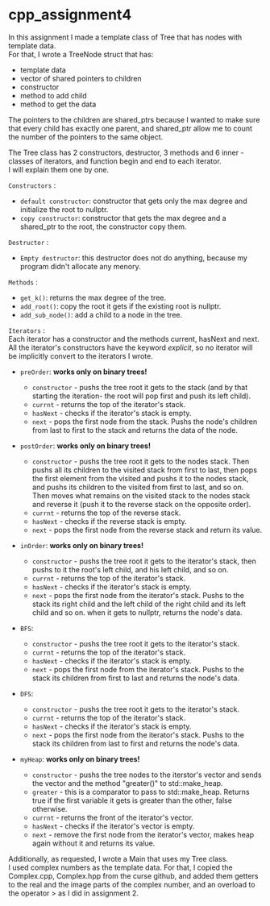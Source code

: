 # cpp_assignment4
In this assignment I made a template class of Tree that has nodes with template data.  
For that, I wrote a TreeNode struct that has:  
* template data  
* vector of shared pointers to children  
* constructor  
* method to add child  
* method to get the data   

The pointers to the children are shared_ptrs because I wanted to make sure that every child has exactly one parent, and shared_ptr allow me to count the number of the pointers to the same object.  
  
The Tree class has 2 constructors, destructor, 3 methods and 6 inner - classes of iterators, and function begin and end to each iterator.  
I will explain them one by one.  

`Constructors` : 
* `default constructor`: constructor that gets only the max degree and initialize the root to nullptr.
* `copy constructor`: constructor that gets the max degree and a shared_ptr to the root, the constructor copy them.  

`Destructor` :
* `Empty destructor`: this destructor does not do anything, because my program didn't allocate any menory.

`Methods` :
* `get_k()`: returns the max degree of the tree.
* `add_root()`: copy the root it gets if the existing root is nullptr.
* `add_sub_node()`: add a child to a node in the tree.

`Iterators` :  
Each iterator has a constructor and the methods current, hasNext and next.   
All the iterator's constructors have the keyword *explicit*, so no iterator will be implicitly convert to the iterators I wrote.
* `preOrder`:
  **works only on binary trees!**  
    * `constructor` - pushs the tree root it gets to the stack (and by that starting the iteration- the root will pop first and push its left child).  
    * `currnt` - returns the top of the iterator's stack.  
    * `hasNext` - checks if the iterator's stack is empty.  
    * `next` - pops the first node from the stack. Pushs the node's children from last to first to the stack and returns the data of the node.

* `postOrder`:
  **works only on binary trees!**  
    * `constructor` - pushs the tree root it gets to the nodes stack. Then pushs all its children to the visited stack from first to last, then pops the first element from the visited and pushs it to the nodes stack, and pushs its children to the visited from first to last, and so on.  
      Then moves what remains on the visited stack to the nodes stack and reverse it (push it to the reverse stack on the opposite order).  
    * `currnt` - returns the top of the reverse stack.  
    * `hasNext` - checks if the reverse stack is empty.  
    * `next` - pops the first node from the reverse stack and return its value.

* `inOrder`:
    **works only on binary trees!**  
    * `constructor` - pushs the tree root it gets to the iterator's stack, then pushs to it the root's left child, and his left child, and so on.  
    * `currnt` - returns the top of the iterator's stack.  
    * `hasNext` - checks if the iterator's stack is empty.  
    * `next` - pops the first node from the iterator's stack. Pushs to the stack its right child and the left child of the right child and its left child and so on. when it gets to nullptr, returns the node's data.

* `BFS`:
    * `constructor` - pushs the tree root it gets to the iterator's stack.
    * `currnt` - returns the top of the iterator's stack.  
    * `hasNext` - checks if the iterator's stack is empty.  
    * `next` - pops the first node from the iterator's stack. Pushs to the stack its children from first to last and returns the node's data.

* `DFS`:
    * `constructor` - pushs the tree root it gets to the iterator's stack.
    * `currnt` - returns the top of the iterator's stack.  
    * `hasNext` - checks if the iterator's stack is empty.  
    * `next` - pops the first node from the iterator's stack. Pushs to the stack its children from last to first and returns the node's data.
 
* `myHeap`:
    **works only on binary trees!**  
    * `constructor` - pushs the tree nodes to the iterstor's vector and sends the vector and the method "greater()" to std::make_heap.
    * `greater` - this is a comparator to pass to std::make_heap. Returns true if the first variable it gets is greater than the other, false otherwise.
    * `currnt` - returns the front of the iterator's vector.  
    * `hasNext` - checks if the iterator's vector is empty.  
    * `next` - remove the first node from the iterator's vector, makes heap again without it and returns its value.
 

Additionally, as requested, I wrote a Main that uses my Tree class.    
I used complex numbers as the template data. For that, I copied the Complex.cpp, Complex.hpp from the curse github, and added them getters to the real and the image parts of the complex number, and an overload to the operator > as I did in assignment 2.
